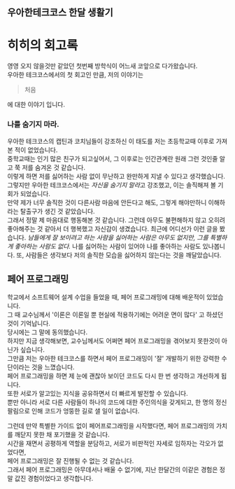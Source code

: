 ## 우아한테크코스 한달 생활기 
# 히히의 회고록

영영 오지 않을것만 같았던 첫번째 방학식이 어느새 코앞으로 다가왔습니다.  
우아한 테크코스에서의 첫 회고인 만큼, 저의 이야기는

> 처음

에 대한 이야기 입니다.

### 나를 숨기지 마라.

우아한 테크코스의 캡틴과 코치님들이 강조하신 이 태도를 저는 초등학교때 이후로 가져본 적이 없었습니다.  
중학교때는 인기 많은 친구가 되고싶어서, 그 이후로는 인간관계란 원래 그런 것인줄 알고 쭉 저를 숨겨온 것 같습니다.  
이렇게 하면 저를 싫어하는 사람 없이 무난하고 완만하게 지낼 수 있다고 생각했습니다.  
그렇지만 우아한 테크코스에서는 *자신을 숨기지 말라*고 강조했고, 이는 솔직해져 볼 기회가 되었습니다.  
만약 제가 너무 솔직한 것이 다른사람 마음에 안든다고 해도, 그렇게 해야만하니 이해하라는 탈출구가 생긴 것 같았습니다.  
그래서 정말 제 마음대로 행동해본 것 같습니다. 그런데 아무도 불편해하지 않고 오히려 좋아해주는 것 같아서 더 행복했고 자신감이 생겼습니다.
최근에 어디선가 이런 글을 봤습니다.
*남들에게 잘 보이려고 하는 사람을 싫어하는 사람은 아무도 없지만, 
그를 특별하게 좋아하는 사람도 없다.*
나를 싫어하는 사람이 있어야 나를 좋아하는 사람도 있나봅니다. 또, 사람들은 생각보다 저의 솔직한 모습을 싫어하지 않는다는 것을 깨달았습니다.

## 페어 프로그래밍

학교에서 소프트웨어 설계 수업을 들었을 때, 페어 프로그래밍에 대해 배운적이 있었습니다.  
그 때 교수님께서 '이론은 이론일 뿐 현실에 적용하기에는 어려운 면이 많다' 고 하셨던 것이 기억납니다.    
당시에는 그 말에 동의했습니다.  
하지만 지금 생각해보면, 교수님께서도 어쩌면 페어 프로그래밍을 겪어보지 못한것이 아닌가 싶습니다.  
그만큼 저는 우아한 테크코스를 하면서 페어 프로그래밍이 '잘' 개발하기 위한 강력한 수단이라는 것을 느꼈습니다.  
페어 프로그래밍을 하면 제 눈에 괜찮아 보이던 코드도 다시 한 번 생각하고 개선하게 됩니다.  
또한 서로가 알고있는 지식을 공유하면서 더 빠르게 발전할 수 있습니다.  
뿐만 아니라 서로 다른 사람들이 하나의 코드에 대한 주인의식을 갖게되고, 한 명의 정신팔림으로 인해 코드가 엉뚱한 길로 샐 일이 없습니다.  
  
그런데 만약 특별한 가이드 없이 페어프로그래밍을 시작했다면, 페어 프로그래밍의 가치를 깨닫지 못한 채 포기했을 것 같습니다.  
시간을 재면서 공평하게 역할을 분담하고, 서로가 비판적인 자세로 임하자는 각오가 없었다면,  
페어 프로그래밍은 잘 진행될 수 없는 것 같습니다.  
그래서 페어 프로그래밍은 아무데서나 배울 수 없기에, 지난 한달간의 이같은 경험은 정말 값진 경험이었다고 생각합니다.  

